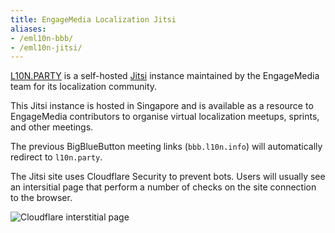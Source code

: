 ```yaml
---
title: EngageMedia Localization Jitsi
aliases:
- /eml10n-bbb/
- /eml10n-jitsi/
---
```


[L10N.PARTY](https://l10n.party) is a self-hosted [Jitsi](https://jitsi.org/) instance maintained by the EngageMedia team for its localization community.

This Jitsi instance is hosted in Singapore and is available as a resource to EngageMedia contributors to organise virtual localization meetups, sprints, and other meetings.

The previous BigBlueButton meeting links (`bbb.l10n.info`) will automatically redirect to `l10n.party`.

The Jitsi site uses Cloudflare Security to prevent bots. Users will usually see an intersitial page that perform a number of checks on the site connection to the browser.

![Cloudflare interstitial page](/files/l10nparty-cloudflare-interstitial-page.jpg)
